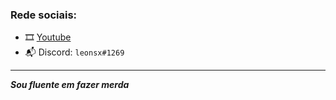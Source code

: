 <!-- <img widgh src="https://media0.giphy.com/media/l46CyJmS9KUbokzsI/giphy.gif"> -->

### Rede sociais:
- 🎞 <a href="https://www.youtube.com/channel/UCAF1KQB-tlynyzWrZPZgQvQ">Youtube</a>
- 📬 Discord: `leonsx#1269`

---

***Sou fluente em fazer merda***
